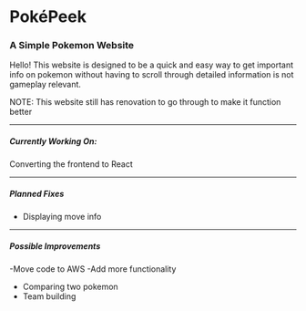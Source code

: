 # PokéPeek
### A Simple Pokemon Website ### 
Hello! This website is designed to be a quick and easy way to get important info on pokemon without having to scroll through detailed information is not gameplay relevant. 

NOTE: This website still has renovation to go through to make it function better 
______
##### Currently Working On: ##### 
Converting the frontend to React
______
##### Planned Fixes #####
- Displaying move info 
______
##### Possible Improvements #####
-Move code to AWS
-Add more functionality
  - Comparing two pokemon
  - Team building 
